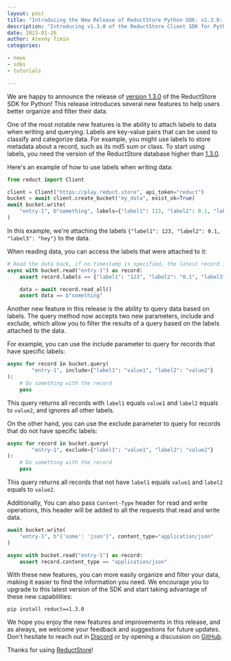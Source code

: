```yaml
---
layout: post
title: "Introducing the New Release of ReductStore Python SDK: v1.3.0: Labels Support and More"
description: "Introducing v1.3.0 of the ReductStore Client SDK for Python: Enhancements to Labels and Content-Type"
date: 2023-01-26
author: Alexey Timin
categories:

- news
- sdks
- tutorials

---
```


We are happy to announce the release of [version 1.3.0](https://github.com/reductstore/reduct-py/releases/tag/v1.3.0)
of the ReductStore SDK for Python! This release introduces several new features to help users better organize and filter
their data.

One of the most notable new features is the ability to attach labels to data when writing and querying. Labels are
key-value pairs that can be used to classify and categorize data.
For example, you might use labels to store metadata about a record, such as its md5 sum or class.
To start using labels, you need the version of
the ReductStore database higher than [1.3.0](https://github.com/reductstore/reductstore/blob/main/CHANGELOG.md#130---2023-01-26).

<!--more-->

Here's an example of how to use labels when writing data:

```python
from reduct import Client

client = Client("https://play.reduct.store", api_token="reduct")
bucket = await client.create_bucket("my_data", exist_ok=True)
await bucket.write(
    "entry-1", b"something", labels={"label1": 123, "label2": 0.1, "label3": "hey"}
)
```

In this example, we're attaching the labels `{"label1": 123, "label2": 0.1, "label3": "hey"}` to the data.

When reading data, you can access the labels that were attached to it:

```python
# Read the data back, if no timestamp is specified, the latest record is returned
async with bucket.read("entry-1") as record:
    assert record.labels == {"label1": "123", "label2": "0.1", "label3": "hey"}

    data = await record.read_all()
    assert data == b"something"
```

Another new feature in this release is the ability to query data based on labels.
The query method now accepts two new parameters, include and exclude, which allow you to filter the results of a query
based on the labels attached to the data.

For example, you can use the include parameter to query for records that have specific labels:

```python
async for record in bucket.query(
        "entry-1", include={"label1": "value1", "label2": "value2"}
):
    # Do something with the record
    pass
```

This query returns all records with `label1` equals `value1` and `label2` equals to `value2`, and ignores all other
labels.

On the other hand, you can use the exclude parameter to query for records that do not have specific labels:

```python
async for record in bucket.query(
        "entry-1", exclude={"label1": "value1", "label2": "value2"}
):
    # Do something with the record
    pass
```

This query returns all records that not have `label1` equals `value1` and `label2` equals to `value2`.

Additionally, You can also pass `Content-Type` header for read and write operations, this header will be added to all
the requests that read and write data.

```python
await bucket.write(
    "entry-1", b"{'some': 'json'}", content_type="application/json"
)

async with bucket.read("entry-1") as record:
    assert record.content_type == "application/json"
```

With these new features, you can more easily organize and filter your data, making it easier to find the information you
need. We encourage you to upgrade to this latest version of the SDK and start taking advantage of these new
capabilities:

```
pip install reduct==1.3.0
```

We hope you enjoy the new features and improvements in this release, and as always, we welcome your feedback and
suggestions for future updates. Don't hesitate to reach out in [Discord](https://discord.gg/8wPtPGJYsn)
or by opening a discussion on [GitHub](https://github.com/reductstore/reductstore/discussions).

Thanks for using [ReductStore](https://www.reduct.store)!